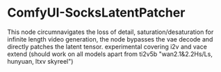# ComfyUI-SocksLatentPatcher
This node circumnavigates the loss of detail, saturation/desaturation for infinite length video generation, the node bypasses the vae decode and directly patches the latent tensor. experimental covering i2v and vace extend (should work on all models apart from ti2v5b "wan2.1&amp;2.2Hs/Ls, hunyuan, ltxv skyreel")
